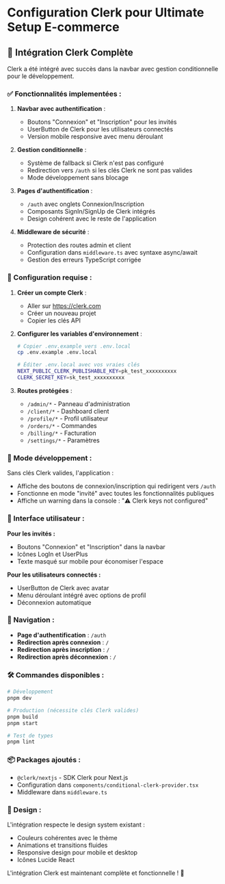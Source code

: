 # Configuration Clerk pour Ultimate Setup E-commerce

## 🚀 Intégration Clerk Complète

Clerk a été intégré avec succès dans la navbar avec gestion conditionnelle pour le développement.

### ✅ Fonctionnalités implementées :

1. **Navbar avec authentification** :
   - Boutons "Connexion" et "Inscription" pour les invités
   - UserButton de Clerk pour les utilisateurs connectés
   - Version mobile responsive avec menu déroulant

2. **Gestion conditionnelle** :
   - Système de fallback si Clerk n'est pas configuré
   - Redirection vers `/auth` si les clés Clerk ne sont pas valides
   - Mode développement sans blocage

3. **Pages d'authentification** :
   - `/auth` avec onglets Connexion/Inscription
   - Composants SignIn/SignUp de Clerk intégrés
   - Design cohérent avec le reste de l'application

4. **Middleware de sécurité** :
   - Protection des routes admin et client
   - Configuration dans `middleware.ts` avec syntaxe async/await
   - Gestion des erreurs TypeScript corrigée

### 🔧 Configuration requise :

1. **Créer un compte Clerk** :
   - Aller sur https://clerk.com
   - Créer un nouveau projet
   - Copier les clés API

2. **Configurer les variables d'environnement** :
   ```bash
   # Copier .env.example vers .env.local
   cp .env.example .env.local
   
   # Éditer .env.local avec vos vraies clés
   NEXT_PUBLIC_CLERK_PUBLISHABLE_KEY=pk_test_xxxxxxxxxx
   CLERK_SECRET_KEY=sk_test_xxxxxxxxxx
   ```

3. **Routes protégées** :
   - `/admin/*` - Panneau d'administration
   - `/client/*` - Dashboard client  
   - `/profile/*` - Profil utilisateur
   - `/orders/*` - Commandes
   - `/billing/*` - Facturation
   - `/settings/*` - Paramètres

### 🎯 Mode développement :

Sans clés Clerk valides, l'application :
- Affiche des boutons de connexion/inscription qui redirigent vers `/auth`
- Fonctionne en mode "invité" avec toutes les fonctionnalités publiques
- Affiche un warning dans la console : "⚠️ Clerk keys not configured"

### 📱 Interface utilisateur :

**Pour les invités :**
- Boutons "Connexion" et "Inscription" dans la navbar
- Icônes LogIn et UserPlus
- Texte masqué sur mobile pour économiser l'espace

**Pour les utilisateurs connectés :**
- UserButton de Clerk avec avatar
- Menu déroulant intégré avec options de profil
- Déconnexion automatique

### 🔗 Navigation :

- **Page d'authentification** : `/auth`
- **Redirection après connexion** : `/`
- **Redirection après inscription** : `/`
- **Redirection après déconnexion** : `/`

### 🛠️ Commandes disponibles :

```bash
# Développement
pnpm dev

# Production (nécessite clés Clerk valides)
pnpm build
pnpm start

# Test de types
pnpm lint
```

### 📦 Packages ajoutés :

- `@clerk/nextjs` - SDK Clerk pour Next.js
- Configuration dans `components/conditional-clerk-provider.tsx`
- Middleware dans `middleware.ts`

### 🎨 Design :

L'intégration respecte le design system existant :
- Couleurs cohérentes avec le thème
- Animations et transitions fluides
- Responsive design pour mobile et desktop
- Icônes Lucide React

L'intégration Clerk est maintenant complète et fonctionnelle ! 🎉
